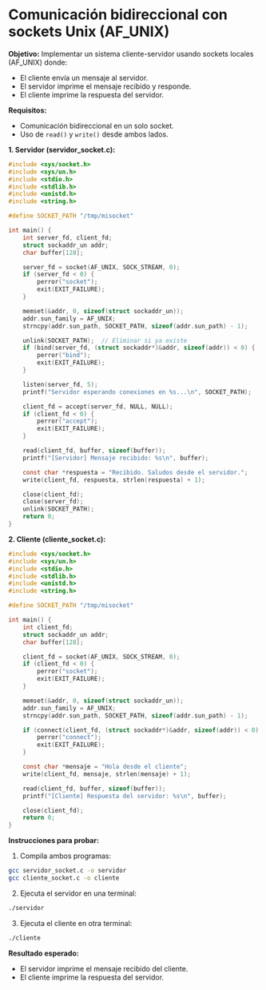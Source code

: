 # Comunicación bidireccional con sockets Unix (AF_UNIX)

**Objetivo:** Implementar un sistema cliente-servidor usando sockets locales (AF_UNIX) donde:
- El cliente envía un mensaje al servidor.
- El servidor imprime el mensaje recibido y responde.
- El cliente imprime la respuesta del servidor.

**Requisitos:**
- Comunicación bidireccional en un solo socket.
- Uso de `read()` y `write()` desde ambos lados.

**1. Servidor (servidor_socket.c):**
```c
#include <sys/socket.h>
#include <sys/un.h>
#include <stdio.h>
#include <stdlib.h>
#include <unistd.h>
#include <string.h>

#define SOCKET_PATH "/tmp/misocket"

int main() {
    int server_fd, client_fd;
    struct sockaddr_un addr;
    char buffer[128];

    server_fd = socket(AF_UNIX, SOCK_STREAM, 0);
    if (server_fd < 0) {
        perror("socket");
        exit(EXIT_FAILURE);
    }

    memset(&addr, 0, sizeof(struct sockaddr_un));
    addr.sun_family = AF_UNIX;
    strncpy(addr.sun_path, SOCKET_PATH, sizeof(addr.sun_path) - 1);

    unlink(SOCKET_PATH);  // Eliminar si ya existe
    if (bind(server_fd, (struct sockaddr*)&addr, sizeof(addr)) < 0) {
        perror("bind");
        exit(EXIT_FAILURE);
    }

    listen(server_fd, 5);
    printf("Servidor esperando conexiones en %s...\n", SOCKET_PATH);

    client_fd = accept(server_fd, NULL, NULL);
    if (client_fd < 0) {
        perror("accept");
        exit(EXIT_FAILURE);
    }

    read(client_fd, buffer, sizeof(buffer));
    printf("[Servidor] Mensaje recibido: %s\n", buffer);

    const char *respuesta = "Recibido. Saludos desde el servidor.";
    write(client_fd, respuesta, strlen(respuesta) + 1);

    close(client_fd);
    close(server_fd);
    unlink(SOCKET_PATH);
    return 0;
}
```

**2. Cliente (cliente_socket.c):**
```c
#include <sys/socket.h>
#include <sys/un.h>
#include <stdio.h>
#include <stdlib.h>
#include <unistd.h>
#include <string.h>

#define SOCKET_PATH "/tmp/misocket"

int main() {
    int client_fd;
    struct sockaddr_un addr;
    char buffer[128];

    client_fd = socket(AF_UNIX, SOCK_STREAM, 0);
    if (client_fd < 0) {
        perror("socket");
        exit(EXIT_FAILURE);
    }

    memset(&addr, 0, sizeof(struct sockaddr_un));
    addr.sun_family = AF_UNIX;
    strncpy(addr.sun_path, SOCKET_PATH, sizeof(addr.sun_path) - 1);

    if (connect(client_fd, (struct sockaddr*)&addr, sizeof(addr)) < 0) {
        perror("connect");
        exit(EXIT_FAILURE);
    }

    const char *mensaje = "Hola desde el cliente";
    write(client_fd, mensaje, strlen(mensaje) + 1);

    read(client_fd, buffer, sizeof(buffer));
    printf("[Cliente] Respuesta del servidor: %s\n", buffer);

    close(client_fd);
    return 0;
}
```

**Instrucciones para probar:**
1. Compila ambos programas:
```bash
gcc servidor_socket.c -o servidor
gcc cliente_socket.c -o cliente
```
2. Ejecuta el servidor en una terminal:
```bash
./servidor
```
3. Ejecuta el cliente en otra terminal:
```bash
./cliente
```

**Resultado esperado:**
- El servidor imprime el mensaje recibido del cliente.
- El cliente imprime la respuesta del servidor.

